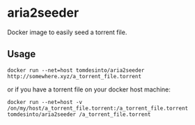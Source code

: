 aria2seeder
===========

Docker image to easily seed a torrent file.



Usage
-----

    docker run --net=host tomdesinto/aria2seeder http://somewhere.xyz/a_torrent_file.torrent


or if you have a torrent file on your docker host machine:

    docker run --net=host -v /on/my/host/a_torrent_file.torrent:/a_torrent_file.torrent tomdesinto/aria2seeder /a_torrent_file.torrent

    